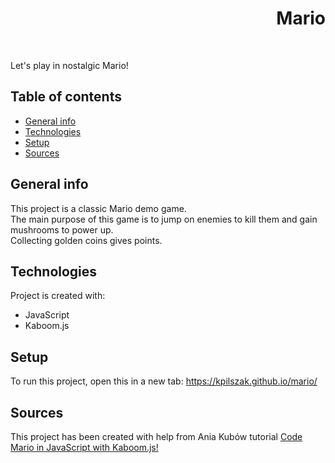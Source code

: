 <h1 align="right">Mario</h1><br>

Let's play in nostalgic Mario!

## Table of contents
* [General info](#general-info)
* [Technologies](#technologies)
* [Setup](#setup)
* [Sources](#sources)

## General info
This project is a classic Mario demo game.   
The main purpose of this game is to jump on enemies to kill them and gain mushrooms to power up.    
Collecting golden coins gives points.    
	
## Technologies
Project is created with:
* JavaScript
* Kaboom.js 

## Setup
To run this project, open this in a new tab: <a href="https://kpilszak.github.io/mario/">https://kpilszak.github.io/mario/</a>

## Sources
This project has been created with help from Ania Kubów tutorial <a href="https://www.youtube.com/watch?v=2nucjefSr6I">Code Mario in JavaScript with Kaboom.js!
